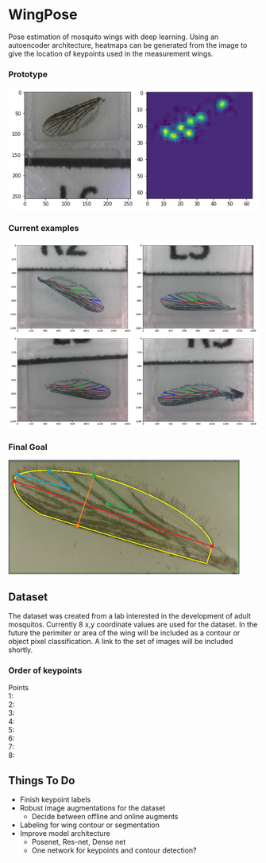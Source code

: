 # WingPose
Pose estimation of mosquito wings with deep learning. Using an autoencoder architecture, heatmaps can be generated from the image to give the location of keypoints used in the measurement wings.

### Prototype

![Prototype](images/5prototype_img1.png)

### Current examples

![Examples](images/pose_set2.png)

### Final Goal

![Goal](images/wingpose.png)

## Dataset
The dataset was created from a lab interested in the development of adult mosquitos. Currently 8 x,y coordinate values are used for the dataset. In the future the perimiter or area of the wing will be included as a contour or object pixel classification. A link to the set of images will be included shortly.

### Order of keypoints

Points</br>
1:</br>
2:</br>
3:</br>
4:</br>
5:</br>
6:</br>
7:</br>
8:</br>

## Things To Do
- Finish keypoint labels
- Robust image augmentations for the dataset
  * Decide between offline and online augments
- Labeling for wing contour or segmentation
- Improve model architecture
  * Posenet, Res-net, Dense net
  * One network for keypoints and contour detection?
